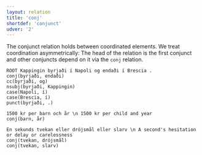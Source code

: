 ```yaml
---
layout: relation
title: 'conj'
shortdef: 'conjunct'
udver: '2'
---
```


The conjunct relation holds between coordinated elements. We treat
coordination asymmetrically: The head of the relation is the first
conjunct and other conjuncts depend on it via the `conj` relation.

~~~ sdparse
ROOT Kappingin byrjaði í Napoli og endaði í Brescia .
conj(byrjaði, endaði)
cc(byrjaði, og)
nsubj(byrjaði, Kappingin)
case(Napoli, í)
case(Brescia, í)
punct(byrjaði, .)
~~~

~~~ sdparse
1500 kr per barn och år \n 1500 kr per child and year
conj(barn, år)
~~~

~~~ sdparse
En sekunds tvekan eller dröjsmål eller slarv \n A second's hesitation or delay or carelessness
conj(tvekan, dröjsmål)
conj(tvekan, slarv)
~~~
<!-- Interlanguage links updated Pá kvě 14 11:08:57 CEST 2021 -->
